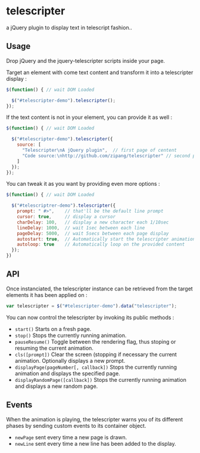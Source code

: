 telescripter
============

a jQuery plugin to display text in telescript fashion..

## Usage

Drop jQuery and the jquery-telescripter scripts inside your page.

Target an element with come text content and transform it into a telescripter display :

```js
$(function() { // wait DOM Loaded

  $("#telescripter-demo").telescripter();
});

```
If the text content is not in your element, you can provide it as well :

```js
$(function() { // wait DOM Loaded

  $("#telescripter-demo").telescripter({
    source: [
      "Telescripter\nA jQuery plugin",  // first page of centent
      "Code source:\nhttp://github.com/zipang/telescripter" // second page
    ]
  });
});

```
You can tweak it as you want by providing even more options :
```js
$(function() { // wait DOM Loaded

  $("#telescriptrer-demo").telescripter({
    prompt: " #>",    // that'll be the default line prompt
    cursor: true,     // display a cursor
    charDelay: 100,   // display a new character each 1/10sec
    lineDelay: 1000,  // wait 1sec between each line
    pageDelay: 5000,  // wait 5secs between each page display
    autostart: true,  // Automatically start the telescripter animation
    autoloop: true    // Automatically loop on the provided content
  });
})

```

## API

Once instanciated, the telescripter instance can be retrieved from the target elements it has been applied on :

```js
var telescripter = $("#telescripter-demo").data("telescripter");
```

You can now control the telescripter by invoking its public methods :

* `start()`
  Starts on a fresh page.
* `stop()`
  Stops the currently running animation.
* `pauseResume()`
  Toggle between the rendering flag, thus stoping or resuming the current animation.
* `cls([prompt])`
  Clear the screen (stopping if necessary the current animation.
  Optionally displays a new prompt.
* `displayPage(pageNumber[, callback])`
  Stops the currently running animation and displays the specified page.
* `displayRandomPage([callback])`
  Stops the currently running animation and displays a new random page.

## Events

When the animation is playing, the telescripter warns you of its different phases by sending custom events to its container object.

* `newPage` sent every time a new page is drawn.
* `newLine` sent every time a new line has been added to the display.

